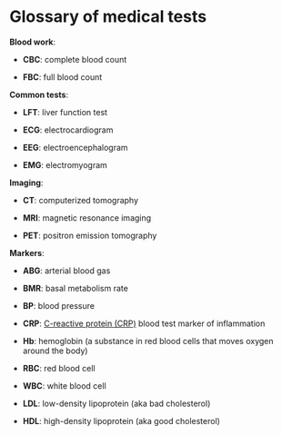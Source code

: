 <!--
source: gpt-3 + jph editing
tags: glossary
-->

# Glossary of medical tests

**Blood work**:

* **CBC**: complete blood count

* **FBC**: full blood count

**Common tests**:

* **LFT**: liver function test

* **ECG**: electrocardiogram

* **EEG**: electroencephalogram

* **EMG**: electromyogram

**Imaging**:

* **CT**: computerized tomography

* **MRI**: magnetic resonance imaging

* **PET**: positron emission tomography

**Markers**:

* **ABG**: arterial blood gas

* **BMR**: basal metabolism rate

* **BP**:  blood pressure

* **CRP**: [C-reactive protein (CRP)](../c-reactive-protein/) blood test marker of inflammation

* **Hb**: hemoglobin (a substance in red blood cells that moves oxygen around the body)

* **RBC**: red blood cell

* **WBC**: white blood cell

* **LDL**: low-density lipoprotein (aka bad cholesterol)

* **HDL**: high-density lipoprotein (aka good cholesterol)

